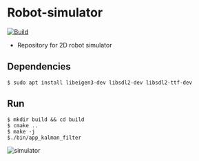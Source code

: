 # Robot-simulator
[![Build](https://github.com/pllee4/robot-simulator/actions/workflows/build.yml/badge.svg)](https://github.com/pllee4/robot-simulator/actions/workflows/build.yml)

- Repository for 2D robot simulator

## Dependencies

```
$ sudo apt install libeigen3-dev libsdl2-dev libsdl2-ttf-dev
```

## Run

```
$ mkdir build && cd build
$ cmake ..
$ make -j
$./bin/app_kalman_filter
```

![simulator](https://user-images.githubusercontent.com/42335542/158397356-4ca7bac2-5a2e-4032-a3b1-4f81ed95f986.gif)